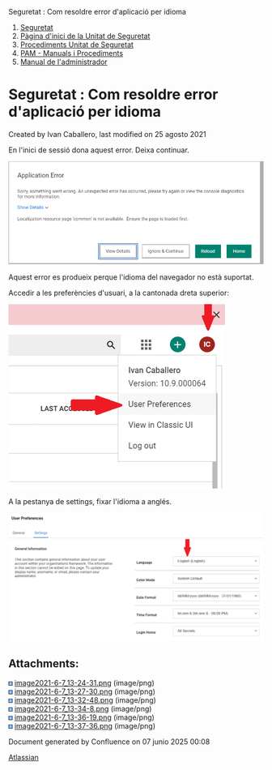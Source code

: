 Seguretat : Com resoldre error d'aplicació per idioma  

1.  [Seguretat](index.md)
2.  [Pàgina d'inici de la Unitat de Seguretat](15368362.md)
3.  [Procediments Unitat de Seguretat](Procediments-Unitat-de-Seguretat_81856210.md)
4.  [PAM - Manuals i Procediments](PAM---Manuals-i-Procediments_93356107.md)
5.  [Manual de l'administrador](64979218.md)

Seguretat : Com resoldre error d'aplicació per idioma
=====================================================

Created by Ivan Caballero, last modified on 25 agosto 2021

  

En l'inici de sessió dona aquest error. Deixa continuar.

![](attachments/41523464/41523465.png)

Aquest error es produeix perque l'idioma del navegador no està suportat.

  

Accedir a les preferències d'usuari, a la cantonada dreta superior:

  

![](attachments/41523464/41523470.png)

  

A la pestanya de settings, fixar l'idioma a anglés. 

  

![](attachments/41523464/41523471.png)

Attachments:
------------

![](images/icons/bullet_blue.gif) [image2021-6-7\_13-24-31.png](attachments/41523464/41523465.png) (image/png)  
![](images/icons/bullet_blue.gif) [image2021-6-7\_13-27-30.png](attachments/41523464/41523466.png) (image/png)  
![](images/icons/bullet_blue.gif) [image2021-6-7\_13-32-48.png](attachments/41523464/41523467.png) (image/png)  
![](images/icons/bullet_blue.gif) [image2021-6-7\_13-34-8.png](attachments/41523464/41523468.png) (image/png)  
![](images/icons/bullet_blue.gif) [image2021-6-7\_13-36-19.png](attachments/41523464/41523470.png) (image/png)  
![](images/icons/bullet_blue.gif) [image2021-6-7\_13-37-36.png](attachments/41523464/41523471.png) (image/png)  

Document generated by Confluence on 07 junio 2025 00:08

[Atlassian](http://www.atlassian.com/)